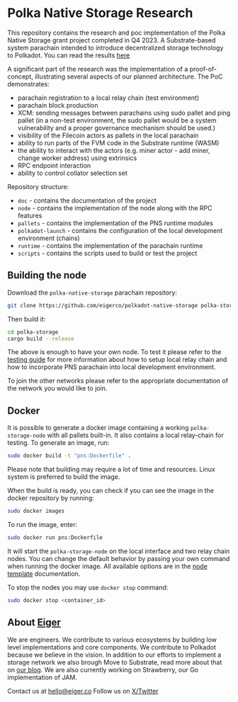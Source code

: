 # Polka Native Storage Research

This repository contains the research and poc implementation of the Polka Native Storage grant project completed in Q4 2023. A Substrate-based system parachain intended to introduce decentralized storage technology to Polkadot.
You can read the results [here](https://github.com/eigerco/polkadot-native-storage/blob/main/doc/report/polkadot-native-storage-v1.0.0.pdf)

A significant part of the research was the implementation of a proof-of-concept, illustrating several aspects of our planned architecture. The PoC demonstrates:
- parachain registration to a local relay chain (test environment)
- parachain block production
- XCM: sending messages between parachains using sudo pallet and ping pallet (in a non-test environment, the sudo pallet would be a system vulnerability and a proper governance mechanism should be used.)
- visibility of the Filecoin actors as pallets in the local parachain
- ability to run parts of the FVM code in the Substrate runtime (WASM)
- the ability to interact with the actors (e.g. miner actor - add miner, change worker address) using extrinsics
- RPC endpoint interaction
- ability to control collator selection set


Repository structure:
- `doc` - contains the documentation of the project
- `node` - contains the implementation of the node along with the RPC features
- `pallets` - contains the implementation of the PNS runtime modules
- `polkadot-launch` - contains the configuration of the local development environment (chains)
- `runtime` - contains the implementation of the parachain runtime
- `scripts` - contains the scripts used to build or test the project

## Building the node
Download the `polka-native-storage` parachain repository:
```bash
git clone https://github.com/eigerco/polkadot-native-storage polka-storage
```

Then build it:
```bash
cd polka-storage
cargo build --release
```

The above is enough to have your own node. To test it please refer to the [testing guide](./doc/testing_guide.md) for more information about how to setup local relay chain and how to incorporate PNS parachain into local development environment.

To join the other networks please refer to the appropriate documentation of the network you would like to join.

## Docker
It is possible to generate a docker image containing a working `polka-storage-node` with all pallets built-in. It also contains a local relay-chain for testing. To generate an image, run:
```bash
sudo docker build -t "pns:Dockerfile" .
```

Please note that building may require a lot of time and resources. Linux system is preferred to build the image.

When the build is ready, you can check if you can see the image in the docker repository by running:
```bash
sudo docker images
```

To run the image, enter:
```bash
sudo docker run pns:Dockerfile
```

It will start the `polka-storage-node` on the local interface and two relay chain nodes. You can change the default behavior by passing your own command when running the docker image. All available options are in the [node template](https://docs.substrate.io/reference/command-line-tools/node-template/) documentation.

To stop the nodes you may use `docker stop` command:
```bash
sudo docker stop <container_id>
```

## About [Eiger](https://www.eiger.co)

We are engineers. We contribute to various ecosystems by building low level implementations and core components. We contribute to Polkadot because we believe in the vision. In addition to our efforts to implement a storage network we also brough Move to Substrate, read more about that on [our blog](https://www.eiger.co/blog/eiger-brings-move-to-polkadot). We are also currently working on Strawberry, our Go implementation of JAM.

Contact us at hello@eiger.co
Follow us on [X/Twitter](https://x.com/eiger_co)
